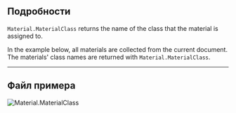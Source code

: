 ## Подробности
`Material.MaterialClass` returns the name of the class that the material is assigned to.

In the example below, all materials are collected from the current document. The materials' class names are returned with `Material.MaterialClass`.
___
## Файл примера

![Material.MaterialClass](./Revit.Elements.Material.MaterialClass_img.jpg)

